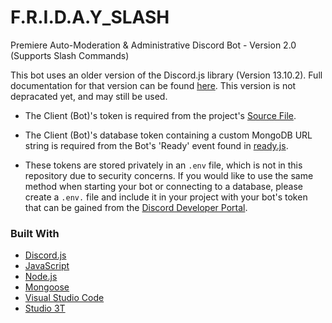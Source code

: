 # F.R.I.D.A.Y_SLASH
 Premiere Auto-Moderation & Administrative Discord Bot - Version 2.0 (Supports Slash Commands) 

This bot uses an older version of the Discord.js library (Version 13.10.2). Full documentation for that version can be found [here](https://old.discordjs.dev/#/docs/discord.js/13.10.3/general/welcome). This version is not depracated yet, and may still be used. 

* The Client (Bot)'s token is required from the project's [Source File](src/index.js).
* The Client (Bot)'s database token containing a custom MongoDB URL string is required from the Bot's 'Ready' event found in [ready.js](src/events/ready.js).

* These tokens are stored privately in an `.env` file, which is not in this repository due to security concerns. If you would like to use the same method when starting your bot or connecting to a database, please create a `.env.` file and include it in your project with your bot's token that can be gained from the [Discord Developer Portal](https://discord.com/developers/docs/getting-started).

### Built With
* [Discord.js](https://discordjs.guide/#before-you-begin)
* [JavaScript](https://www.javascript.com/)
* [Node.js](https://nodejs.org/en)
* [Mongoose](https://mongoosejs.com/docs/)
* [Visual Studio Code](https://code.visualstudio.com/)
* [Studio 3T](https://studio3t.com/)

